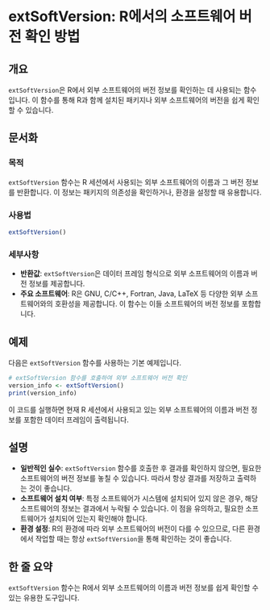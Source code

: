 <!--
Meta Description: # extSoftVersion: R에서의 소프트웨어 버전 확인 방법 ## 개요 `extSoftVersion`은 R에서 외부 소프트웨어의 버전 정보를 확인하는 데 사용되는 함수입니다. 이 함수를 통해 R과 함께 설치된 패키지나 외부 소프트웨어의 버전을 쉽게 확인할 수 있...
Meta Keywords: extsoftversion, 소프트웨어의, 정보를, 소프트웨어, 함수를
-->

# extSoftVersion: R에서의 소프트웨어 버전 확인 방법

## 개요
`extSoftVersion`은 R에서 외부 소프트웨어의 버전 정보를 확인하는 데 사용되는 함수입니다. 이 함수를 통해 R과 함께 설치된 패키지나 외부 소프트웨어의 버전을 쉽게 확인할 수 있습니다.

## 문서화
### 목적
`extSoftVersion` 함수는 R 세션에서 사용되는 외부 소프트웨어의 이름과 그 버전 정보를 반환합니다. 이 정보는 패키지의 의존성을 확인하거나, 환경을 설정할 때 유용합니다.

### 사용법
```R
extSoftVersion()
```

### 세부사항
- **반환값**: `extSoftVersion`은 데이터 프레임 형식으로 외부 소프트웨어의 이름과 버전 정보를 제공합니다.
- **주요 소프트웨어**: R은 GNU, C/C++, Fortran, Java, LaTeX 등 다양한 외부 소프트웨어와의 호환성을 제공합니다. 이 함수는 이들 소프트웨어의 버전 정보를 포함합니다.

## 예제
다음은 `extSoftVersion` 함수를 사용하는 기본 예제입니다.

```R
# extSoftVersion 함수를 호출하여 외부 소프트웨어 버전 확인
version_info <- extSoftVersion()
print(version_info)
```

이 코드를 실행하면 현재 R 세션에서 사용되고 있는 외부 소프트웨어의 이름과 버전 정보를 포함한 데이터 프레임이 출력됩니다.

## 설명
- **일반적인 실수**: `extSoftVersion` 함수를 호출한 후 결과를 확인하지 않으면, 필요한 소프트웨어의 버전 정보를 놓칠 수 있습니다. 따라서 항상 결과를 저장하고 출력하는 것이 좋습니다.
- **소프트웨어 설치 여부**: 특정 소프트웨어가 시스템에 설치되어 있지 않은 경우, 해당 소프트웨어의 정보는 결과에서 누락될 수 있습니다. 이 점을 유의하고, 필요한 소프트웨어가 설치되어 있는지 확인해야 합니다.
- **환경 설정**: R의 환경에 따라 외부 소프트웨어의 버전이 다를 수 있으므로, 다른 환경에서 작업할 때는 항상 `extSoftVersion`을 통해 확인하는 것이 좋습니다.

## 한 줄 요약
`extSoftVersion` 함수는 R에서 외부 소프트웨어의 이름과 버전 정보를 쉽게 확인할 수 있는 유용한 도구입니다.